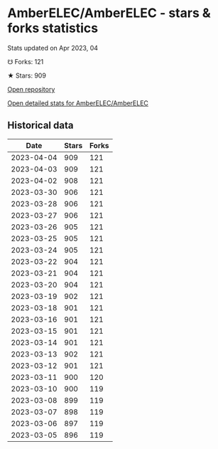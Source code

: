 # AmberELEC/AmberELEC - stars & forks statistics

Stats updated on Apr 2023, 04

☋ Forks: 121

★ Stars: 909

[Open repository](https://github.com/AmberELEC/AmberELEC)

[Open detailed stats for AmberELEC/AmberELEC](https://reviewgithub.com/rep/AmberELEC/AmberELEC)

## Historical data
| Date | Stars | Forks |
|------|-------|-------|
| 2023-04-04 | 909 | 121 | 
| 2023-04-03 | 909 | 121 | 
| 2023-04-02 | 908 | 121 | 
| 2023-03-30 | 906 | 121 | 
| 2023-03-28 | 906 | 121 | 
| 2023-03-27 | 906 | 121 | 
| 2023-03-26 | 905 | 121 | 
| 2023-03-25 | 905 | 121 | 
| 2023-03-24 | 905 | 121 | 
| 2023-03-22 | 904 | 121 | 
| 2023-03-21 | 904 | 121 | 
| 2023-03-20 | 904 | 121 | 
| 2023-03-19 | 902 | 121 | 
| 2023-03-18 | 901 | 121 | 
| 2023-03-16 | 901 | 121 | 
| 2023-03-15 | 901 | 121 | 
| 2023-03-14 | 901 | 121 | 
| 2023-03-13 | 902 | 121 | 
| 2023-03-12 | 901 | 121 | 
| 2023-03-11 | 900 | 120 | 
| 2023-03-10 | 900 | 119 | 
| 2023-03-08 | 899 | 119 | 
| 2023-03-07 | 898 | 119 | 
| 2023-03-06 | 897 | 119 | 
| 2023-03-05 | 896 | 119 | 

